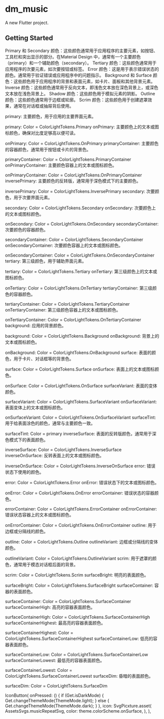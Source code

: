 # dm_music

A new Flutter project.

## Getting Started


Primary 和 Secondary 颜色：这些颜色通常用于应用程序的主要元素，如按钮、工具栏和突出显示的部分。在Material Design 中，通常有一个主要颜色（primary）和一个辅助颜色（secondary）。
Tertiary 颜色：这些颜色通常用于应用程序的次要元素，如次要按钮或标签。
Error 颜色：这是用于表示错误状态的颜色。通常用于验证错误或应用程序中的问题指示。
Background 和 Surface 颜色：这些颜色用于应用程序的背景和表面元素，如卡片、面板和其他背景元素。
Inverse 颜色：这些颜色通常用于反向文本，即浅色文本放在深色背景上，或深色文本放在浅色背景上。
Shadow 颜色：这些颜色用于模拟元素的阴影。
Outline 颜色：这些颜色通常用于边框或轮廓。
Scrim 颜色：这些颜色用于创建遮罩效果，通常在对话框或抽屉背后使用。


primary: 主要颜色，用于应用的主要界面元素。

primary: Color = ColorLightTokens.Primary
onPrimary: 主要颜色上的文本或图标颜色，确保对比度足够高以便可读。

onPrimary: Color = ColorLightTokens.OnPrimary
primaryContainer: 主要颜色的容器颜色，通常用于按钮或卡片的背景色。

primaryContainer: Color = ColorLightTokens.PrimaryContainer
onPrimaryContainer: 主要颜色容器上的文本或图标颜色。

onPrimaryContainer: Color = ColorLightTokens.OnPrimaryContainer
inversePrimary: 主要颜色的反转版，通常用于深色模式下的主要颜色。

inversePrimary: Color = ColorLightTokens.InversePrimary
secondary: 次要颜色，用于次要界面元素。

secondary: Color = ColorLightTokens.Secondary
onSecondary: 次要颜色上的文本或图标颜色。

onSecondary: Color = ColorLightTokens.OnSecondary
secondaryContainer: 次要颜色的容器颜色。

secondaryContainer: Color = ColorLightTokens.SecondaryContainer
onSecondaryContainer: 次要颜色容器上的文本或图标颜色。

onSecondaryContainer: Color = ColorLightTokens.OnSecondaryContainer
tertiary: 第三级颜色，用于辅助界面元素。

tertiary: Color = ColorLightTokens.Tertiary
onTertiary: 第三级颜色上的文本或图标颜色。

onTertiary: Color = ColorLightTokens.OnTertiary
tertiaryContainer: 第三级颜色的容器颜色。

tertiaryContainer: Color = ColorLightTokens.TertiaryContainer
onTertiaryContainer: 第三级颜色容器上的文本或图标颜色。

onTertiaryContainer: Color = ColorLightTokens.OnTertiaryContainer
background: 应用的背景颜色。

background: Color = ColorLightTokens.Background
onBackground: 背景上的文本或图标颜色。

onBackground: Color = ColorLightTokens.OnBackground
surface: 表面的颜色，用于卡片、对话框等的背景色。

surface: Color = ColorLightTokens.Surface
onSurface: 表面上的文本或图标颜色。

onSurface: Color = ColorLightTokens.OnSurface
surfaceVariant: 表面的变体颜色。

surfaceVariant: Color = ColorLightTokens.SurfaceVariant
onSurfaceVariant: 表面变体上的文本或图标颜色。

onSurfaceVariant: Color = ColorLightTokens.OnSurfaceVariant
surfaceTint: 用于给表面涂色的颜色，通常与主要颜色一致。

surfaceTint: Color = primary
inverseSurface: 表面的反转版颜色，通常用于深色模式下的表面颜色。

inverseSurface: Color = ColorLightTokens.InverseSurface
inverseOnSurface: 反转表面上的文本或图标颜色。

inverseOnSurface: Color = ColorLightTokens.InverseOnSurface
error: 错误状态下使用的颜色。

error: Color = ColorLightTokens.Error
onError: 错误状态下的文本或图标颜色。

onError: Color = ColorLightTokens.OnError
errorContainer: 错误状态的容器颜色。

errorContainer: Color = ColorLightTokens.ErrorContainer
onErrorContainer: 错误状态容器上的文本或图标颜色。

onErrorContainer: Color = ColorLightTokens.OnErrorContainer
outline: 用于边框或分隔线的颜色。

outline: Color = ColorLightTokens.Outline
outlineVariant: 边框或分隔线的变体颜色。

outlineVariant: Color = ColorLightTokens.OutlineVariant
scrim: 用于遮罩的颜色，通常用于模态对话框后面的背景。

scrim: Color = ColorLightTokens.Scrim
surfaceBright: 明亮的表面颜色。

surfaceBright: Color = ColorLightTokens.SurfaceBright
surfaceContainer: 容器的表面颜色。

surfaceContainer: Color = ColorLightTokens.SurfaceContainer
surfaceContainerHigh: 高亮的容器表面颜色。

surfaceContainerHigh: Color = ColorLightTokens.SurfaceContainerHigh
surfaceContainerHighest: 最高亮的容器表面颜色。

surfaceContainerHighest: Color = ColorLightTokens.SurfaceContainerHighest
surfaceContainerLow: 低亮的容器表面颜色。

surfaceContainerLow: Color = ColorLightTokens.SurfaceContainerLow
surfaceContainerLowest: 最低亮的容器表面颜色。

surfaceContainerLowest: Color = ColorLightTokens.SurfaceContainerLowest
surfaceDim: 昏暗的表面颜色。

surfaceDim: Color = ColorLightTokens.SurfaceDim











IconButton(
                    onPressed: () {
                      if (Get.isDarkMode) {
                        Get.changeThemeMode(ThemeMode.light);
                      } else {
                        Get.changeThemeMode(ThemeMode.dark);
                      }
                    },
                    icon: SvgPicxture.asset(
                      AssetsSvgs.musicRepeatSvg,
                      color: theme.colorScheme.onSurface,
                    ),
                  ),